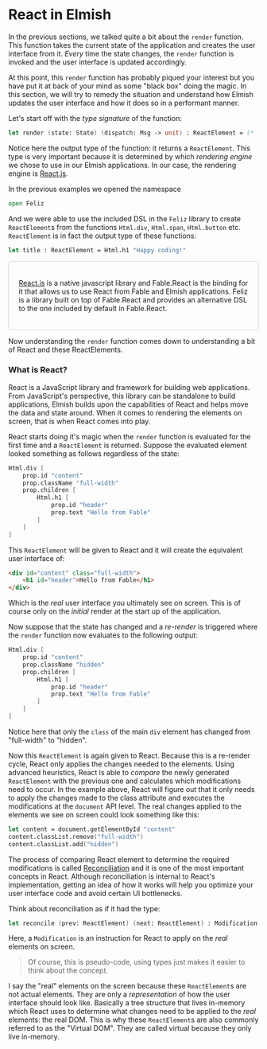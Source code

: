 # React in Elmish

In the previous sections, we talked quite a bit about the `render` function. This function takes the current state of the application and creates the user interface from it. *Every* time the state changes, the `render` function is invoked and the user interface is updated accordingly.

At this point, this `render` function has probably piqued your interest but you have put it at back of your mind as some "black box" doing the magic. In this section, we will try to remedy the situation and understand how Elmish updates the user interface and how it does so in a performant manner.

Let's start off with the *type signature* of the function:
```fsharp
let render (state: State) (dispatch: Msg -> unit) : ReactElement = (* . . . *)
```
Notice here the output type of the function: it returns a `ReactElement`. This type is very important because it is determined by which *rendering engine* we chose to use in our Elmish applications. In our case, the rendering engine is [React.js](https://reactjs.org/).

In the previous examples we opened the namespace
```fsharp
open Feliz
```
And we were able to use the included DSL in the `Feliz` library to create `ReactElement`s from the functions `Html.div`, `Html.span`, `Html.button` etc. `ReactElement` is in fact the output type of these functions:
```fsharp
let title : ReactElement = Html.h1 "Happy coding!"
```
<div style="padding:20px; border: 1px solid lightgrey;border-radius:5px;">

[React.js](https://reactjs.org) is a native javascript library and Fable.React is the binding for it that allows us to use React from Fable and Elmish applications. Feliz is a library built on top of Fable.React and provides an alternative DSL to the one included by default in Fable.React.

</div>

Now understanding the `render` function comes down to understanding a bit of React and these ReactElements.

### What is React?

React is a JavaScript library and framework for building web applications. From JavaScript's perspective, this library can be standalone to build applications, Elmish builds upon the capabilities of React and helps move the data and state around. When it comes to rendering the elements on screen, that is when React comes into play.

React starts doing it's magic when the `render` function is evaluated for the first time and a `ReactElement` is returned. Suppose the evaluated element looked something as follows regardless of the state:
```fsharp
Html.div [
    prop.id "content"
    prop.className "full-width"
    prop.children [
        Html.h1 [
            prop.id "header"
            prop.text "Hello from Fable"
        ]
    ]
]
```
This `ReactElement` will be given to React and it will create the equivalent user interface of:
```html
<div id="content" class="full-width">
    <h1 id="header">Hello from Fable</h1>
</div>
```
Which is the *real* user interface you ultimately see on screen. This is of course only on the *initial* render at the start up of the application.

Now suppose that the state has changed and a *re-render* is triggered where the `render` function now evaluates to the following output:
```fsharp {highlight: [3]}
Html.div [
    prop.id "content"
    prop.className "hidden"
    prop.children [
        Html.h1 [
            prop.id "header"
            prop.text "Hello from Fable"
        ]
    ]
]
```
Notice here that only the `class` of the main `div` element has changed from "full-width" to "hidden".

Now this `ReactElement` is again given to React. Because this is a re-render cycle, React only applies the changes needed to the elements. Using advanced heuristics, React is able to *compare* the newly generated `ReactElement` with the previous one and calculates which modifications need to occur. In the example above, React will figure out that it only needs to apply the changes made to the class attribute and executes the modifications at the `document` API level. The real changes applied to the elements we see on screen could look something like this:
```fsharp
let content = document.getElementById "content"
content.classList.remove("full-width")
content.classList.add("hidden")
```
The process of comparing React element to determine the required modifications is called [Reconciliation](https://reactjs.org/docs/reconciliation.html) and it is one of the most important concepts in React. Although reconciliation is internal to React's implementation, getting an idea of how it works will help you optimize your user interface code and avoid certain UI bottlenecks.

Think about reconciliation as if it had the type:
```fsharp
let reconcile (prev: ReactElement) (next: ReactElement) : Modification list = (*...*)
```
Here, a `Modification` is an instruction for React to apply on the *real* elements on screen.

> Of course, this is pseudo-code, using types just makes it easier to think about the concept.

I say the "real" elements on the screen because these `ReactElement`s are not actual elements. They are only a *representation* of how the user interface should look like. Basically a tree structure that lives in-memory which React uses to determine what changes need to be applied to the *real* elements: the real DOM. This is why these `ReactElement`s are also commonly referred to as the "Virtual DOM". They are called virtual because they only live in-memory.